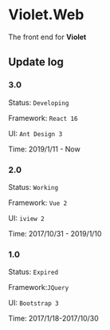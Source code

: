 # Violet.Web

The front end for **Violet**

## Update log

### 3.0

Status: `Developing`

Framework: `React 16`

UI: `Ant Design 3`

Time: 2019/1/11 - Now

### 2.0

Status: `Working`

Framework: `Vue 2`

UI: `iview 2`

Time: 2017/10/31 - 2019/1/10

### 1.0

Status: `Expired`

Framework:`JQuery`

UI: `Bootstrap 3`

Time: 2017/1/18-2017/10/30
